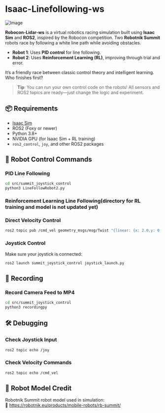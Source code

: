 # Isaac-Linefollowing-ws

![Image](doc/competition.gif)

**Robocon-Lidar-ws** is a virtual robotics racing simulation built using **Isaac Sim** and **ROS2**, inspired by the Robocon competition. Two **Robotnik Summit** robots race by following a white line path while avoiding obstacles.

- **Robot 1**: Uses **PID control** for line following.
- **Robot 2**: Uses **Reinforcement Learning (RL)**, improving through trial and error.

It’s a friendly race between classic control theory and intelligent learning. Who finishes first?

> **Tip**: You can run your own control code on the robots! All sensors and ROS2 topics are ready—just change the logic and experiment.

## 📦 Requirements

- [Isaac Sim](https://developer.nvidia.com/isaac-sim)
- ROS2 (Foxy or newer)
- Python 3.8+
- NVIDIA GPU (for Isaac Sim + RL training)
- `ros2_control`, `joy`, and other ROS2 packages

## 🤖 Robot Control Commands

### PID Line Following
```bash
cd src/summit_joystick_control
python3 LineFollowRobot2.py
```

### Reinforcement Learning Line Following(directory for RL training and model is not updated yet)

### Direct Velocity Control
```bash
ros2 topic pub /cmd_vel geometry_msgs/msg/Twist "{linear: {x: 2.0,y: 0.0, z: 0.0}, angular: {x: 0.0, y: 0.0, z: 0.0}}"
```

### Joystick Control
Make sure your joystick is connected:
```bash
ros2 launch summit_joystick_control joystick_launch.py
```

## 🎥 Recording

### Record Camera Feed to MP4
```bash
cd src/summit_joystick_control
python3 recordingpy
```
## 🛠️ Debugging

### Check Joystick Input
```bash
ros2 topic echo /joy
```

### Check Velocity Commands
```bash
ros2 topic echo /cmd_vel
```

## 🤖 Robot Model Credit

Robotnik Summit robot model used in simulation:  
🔗 https://robotnik.eu/products/mobile-robots/rb-summit/
